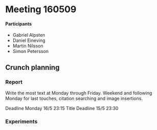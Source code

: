 # Meeting 160509

#### Participants
* Gabriel Alpsten
* Daniel Eineving
* Martin Nilsson
* Simon Petersson

## Crunch planning

### Report
Write the most text at Monday through Friday.
Weekend and following Monday for last touches, citation searching and image insertions.

Deadline Monday 16/5 23:15
Title Deadline 15/5 23:30

### Experiments

